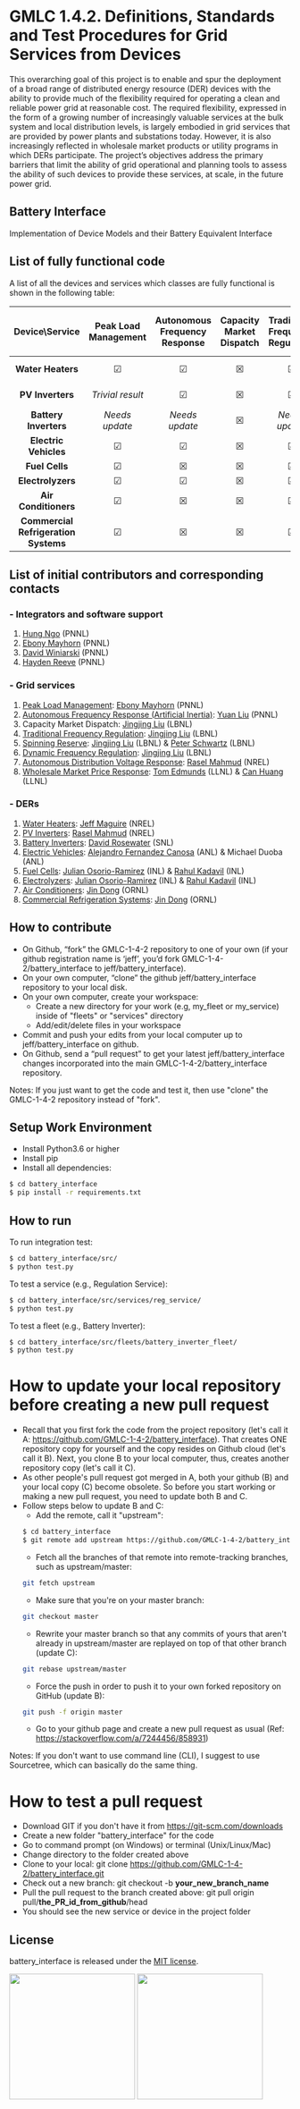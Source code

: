 # GMLC 1.4.2. Definitions, Standards and Test Procedures for Grid Services from Devices

This overarching goal of this project is to enable and spur the deployment of a broad range of distributed energy resource (DER) devices with the ability to provide much of the flexibility required for operating a clean and reliable power grid at reasonable cost. The required flexibility, expressed in the form of a growing number of increasingly valuable services at the bulk system and local distribution levels, is largely embodied in grid services that are provided by power plants and substations today. However, it is also increasingly reflected in wholesale market products or utility programs in which DERs participate. The project’s objectives address the primary barriers that limit the ability of grid operational and planning tools to assess the ability of such devices to provide these services, at scale, in the future power grid.

## Battery Interface

Implementation of Device Models and their Battery Equivalent Interface


## List of fully functional code

A list of all the devices and services which classes are fully functional is shown in the following table:

|            Device\Service            | Peak Load Management | Autonomous Frequency Response | Capacity Market Dispatch | Traditional Frequency Regulation | Spinning Reserve | Dynamic Frequency Regulation | Autonomous Distribution Voltage Response | Wholesale Market Price Response |
|:------------------------------------:|:--------------------:|:-----------------------------:|:------------------------:|:--------------------------------:|:----------------:|:----------------------------:|:----------------------------------------:|:-------------------------------:|
|           **Water Heaters**          |       &#x2611;       |            &#x2611;           |         &#x2612;         |             &#x2611;             |     &#x2611;     |           &#x2611;           |                 &#x2611;                 |          *Needs update*         |
|           **PV Inverters**           |   *Trivial result*   |            &#x2611;           |         &#x2612;         |             &#x2611;             | *Trivial result* |           &#x2611;           |                 &#x2611;                 |         *Trivial result*        |
|         **Battery Inverters**        |    *Needs update*    |         *Needs update*        |         &#x2612;         |          *Needs update*          |  *Needs update*  |        *Needs update*        |              *Needs update*              |          *Needs update*         |
|         **Electric Vehicles**        |       &#x2611;       |            &#x2611;           |         &#x2612;         |             &#x2611;             |     &#x2611;     |           &#x2611;           |                 &#x2611;                 |             &#x2611;            |
|            **Fuel Cells**            |       &#x2611;       |            &#x2612;           |         &#x2612;         |             &#x2611;             |     &#x2611;     |           &#x2611;           |                 &#x2612;                 |             &#x2612;            |
|           **Electrolyzers**          |       &#x2611;       |            &#x2611;           |         &#x2612;         |             &#x2611;             |     &#x2611;     |           &#x2611;           |                 &#x2611;                 |             &#x2611;            |
|         **Air Conditioners**         |       &#x2611;       |            &#x2612;           |         &#x2612;         |             &#x2611;             |     &#x2611;     |           &#x2611;           |                 &#x2612;                 |             &#x2612;            |
| **Commercial Refrigeration Systems** |       &#x2611;       |            &#x2612;           |         &#x2612;         |             &#x2611;             |     &#x2611;     |           &#x2611;           |                 &#x2612;                 |             &#x2612;            |


## List of initial contributors and corresponding contacts

### - Integrators and software support
1. [Hung Ngo](https://github.com/hlngo) (PNNL)
2. [Ebony Mayhorn](https://github.com/emayhorn) (PNNL)
3. [David Winiarski](https://github.com/DavidWiniarski-pnnl) (PNNL)
4. [Hayden Reeve](https://github.com/Hayden-Reeve) (PNNL) 

### - Grid services
1. [Peak Load Management](src/services/peak_managment_service): [Ebony Mayhorn](https://github.com/emayhorn) (PNNL)
2. [Autonomous Frequency Response (Artificial Inertia)](src/services/artificial_inertia_service): [Yuan Liu](https://github.com/yliu250) (PNNL)
3. Capacity Market Dispatch: [Jingjing Liu](https://github.com/jingjingliu2018) (LBNL)
4. [Traditional Frequency Regulation](src/services/reg_service): [Jingjing Liu](https://github.com/jingjingliu2018) (LBNL) 
5. [Spinning Reserve](src/services/reg_service): [Jingjing Liu](https://github.com/jingjingliu2018) (LBNL) & [Peter Schwartz](https://github.com/rhosbach) (LBNL) 
6. [Dynamic Frequency Regulation](src/services/reg_service): [Jingjing Liu](https://github.com/jingjingliu2018 ) (LBNL) 
7. [Autonomous Distribution Voltage Response](src/services/distribution_voltage_regulation): [Rasel Mahmud](https://github.com/raselmahmud02) (NREL) 
8. [Wholesale Market Price Response](src/services/energy_market_service): [Tom Edmunds](https://github.com/TomEdmunds) (LLNL)  & [Can Huang](https://github.com/can7huang) (LLNL)

### - DERs
1. [Water Heaters](src/fleets/water_heater_fleet): [Jeff Maguire](https://github.com/jmaguire1) (NREL)
2. [PV Inverters](src/fleets/PV): [Rasel Mahmud](https://github.com/raselmahmud02) (NREL)
3. [Battery Inverters](src/fleets/battery_inverter_fleet): [David Rosewater](https://github.com/DavidRosewater) (SNL)
4. [Electric Vehicles](src/fleets/electric_vehicles_fleet): [Alejandro Fernandez Canosa](https://github.com/afernandezcanosa) (ANL) & Michael Duoba (ANL)
5. [Fuel Cells](src/fleets/fuel_cell_fleet): [Julian Osorio-Ramirez](https://github.com/xtrememenace) (INL) & [Rahul Kadavil](https://github.com/rkadavil) (INL)
6. [Electrolyzers](src/fleets/electrolyzer_fleet): [Julian Osorio-Ramirez](https://github.com/xtrememenace) (INL) & [Rahul Kadavil](https://github.com/rkadavil) (INL)
7. [Air Conditioners](src/fleets/HVAC_fleet): [Jin Dong](https://github.com/ORNLJD) (ORNL)
8. [Commercial Refrigeration Systems](src/fleets/Refridge_fleet): [Jin Dong](https://github.com/ORNLJD) (ORNL)

## How to contribute

- On Github, “fork” the GMLC-1-4-2 repository to one of your own (if your github registration name is ‘jeff’, you’d fork GMLC-1-4-2/battery_interface to jeff/battery_interface).
- On your own computer, “clone” the github jeff/battery_interface repository to your local disk.
- On your own computer, create your workspace:
    - Create a new directory for your work (e.g, my_fleet or my_service) inside of "fleets" or "services" directory
    - Add/edit/delete files in your workspace  
- Commit and push your edits from your local computer up to jeff/battery_interface on github.
- On Github, send a “pull request” to get your latest jeff/battery_interface changes incorporated into the main GMLC-1-4-2/battery_interface repository.

Notes: If you just want to get the code and test it, then use "clone" the GMLC-1-4-2 repository instead of "fork".


## Setup Work Environment
- Install Python3.6 or higher
- Install pip
- Install all dependencies:

```sh
$ cd battery_interface
$ pip install -r requirements.txt
```

## How to run

To run integration test:

```sh
$ cd battery_interface/src/
$ python test.py
```

To test a service (e.g., Regulation Service):

```sh
$ cd battery_interface/src/services/reg_service/
$ python test.py
```

To test a fleet (e.g., Battery Inverter):

```sh
$ cd battery_interface/src/fleets/battery_inverter_fleet/
$ python test.py
```


# How to update your local repository before creating a new pull request
- Recall that you first fork the code from the project repository (let's call it A: https://github.com/GMLC-1-4-2/battery_interface). That creates ONE repository copy for yourself and the copy resides on Github cloud (let's call it B). Next, you clone B to your local computer, thus, creates another repository copy (let's call it C). 
- As other people's pull request got merged in A, both your github (B) and your local copy (C) become obsolete. So before you start working or making a new pull request, you need to update both B and C. 
- Follow steps below to update B and C:
    - Add the remote, call it "upstream": 
    ```sh
    $ cd battery_interface
    $ git remote add upstream https://github.com/GMLC-1-4-2/battery_interface.git
    ```
    - Fetch all the branches of that remote into remote-tracking branches, such as upstream/master: 
    ```sh
    git fetch upstream
    ``` 
    - Make sure that you're on your master branch: 
    ```sh
    git checkout master
    ```
    - Rewrite your master branch so that any commits of yours that aren't already in upstream/master are replayed on top of that other branch (update C): 
    ```sh
    git rebase upstream/master
    ```
    - Force the push in order to push it to your own forked repository on GitHub (update B): 
    ```sh
    git push -f origin master
    ```
    - Go to your github page and create a new pull request as usual
(Ref: https://stackoverflow.com/a/7244456/858931)

Notes: If you don't want to use command line (CLI), I suggest to use Sourcetree, which can basically do the same thing.


# How to test a pull request
- Download GIT if you don't have it from https://git-scm.com/downloads
- Create a new folder "battery_interface" for the code
- Go to command prompt (on Windows) or terminal (Unix/Linux/Mac)
- Change directory to the folder created above
- Clone to your local: git clone https://github.com/GMLC-1-4-2/battery_interface.git
- Check out a new branch: git checkout -b **your_new_branch_name**
- Pull the pull request to the branch created above: git pull origin pull/**the_PR_id_from_github**/head
- You should see the new service or device in the project folder


## License
battery_interface is released under the [MIT license](LICENSE). 

<img src="http://acep.uaf.edu/media/244211/gmlc-logo-2-203x300.png" width="225"> </img> <img src="https://cdn-images-1.medium.com/max/1600/1*C87EjxGeMPrkTuVRVWVg4w.png" width="225"></img>


